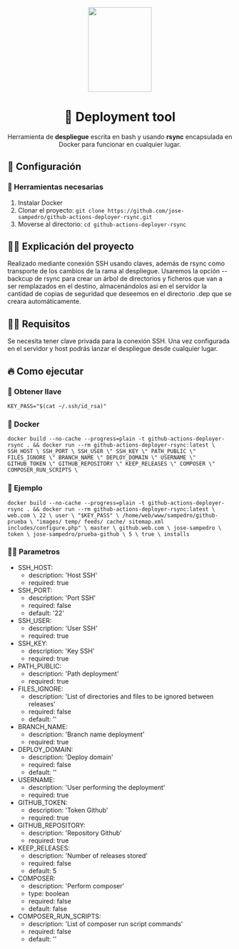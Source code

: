 <p align="center">
  <a href="https://www.denox.es/">
    <img src="https://flex.oscdenox.com/logo_oscdenox_addons.png" width="142px" height="190px"/>
  </a>
</p>

<h1 align="center">
  🚀 Deployment tool
</h1>


<p align="center">
  Herramienta de <strong>despliegue</strong> escrita en bash y usando <strong>rsync</strong> encapsulada en Docker para funcionar en cualquier lugar.
  <br />
</p>

## 🚀 Configuración

### 🐳 Herramientas necesarias

1. Instalar Docker
2. Clonar el proyecto: `git clone https://github.com/jose-sampedro/github-actions-deployer-rsync.git`
3. Moverse al directorio: `cd github-actions-deployer-rsync`


## 👩‍💻 Explicación del proyecto

Realizado mediante conexión SSH usando claves, además de rsync como transporte de los cambios de la rama al despliegue. Usaremos la opción --backcup de rsync para crear un árbol de directorios y ficheros que van a ser remplazados en el destino, almacenándolos así en el servidor la cantidad de copias de seguridad que deseemos en el directorio .dep que se creara automáticamente.

## 🧑‍🎓 Requisitos

Se necesita tener clave privada para la conexión SSH. Una vez configurada en el servidor y host podrás lanzar el despliegue desde cualquier lugar.

## 🔥 Como ejecutar

### 🔑 Obtener llave

`KEY_PASS="$(cat ~/.ssh/id_rsa)"`

### 🐳 Docker

`docker build --no-cache --progress=plain -t github-actions-deployer-rsync . && docker run --rm github-actions-deployer-rsync:latest \
SSH_HOST \
SSH_PORT \
SSH_USER \"
SSH_KEY \"
PATH_PUBLIC \"
FILES_IGNORE \"
BRANCH_NAME \"
DEPLOY_DOMAIN \"
USERNAME \"
GITHUB_TOKEN \"
GITHUB_REPOSITORY \"
KEEP_RELEASES \"
COMPOSER \"
COMPOSER_RUN_SCRIPTS \`

### 🐳 Ejemplo

`docker build --no-cache --progress=plain -t github-actions-deployer-rsync . && docker run --rm github-actions-deployer-rsync:latest \
web.com \
22 \
user \
"$KEY_PASS" \
/home/web/www/sampedro/github-prueba \
"images/ temp/ feeds/ cache/ sitemap.xml includes/configure.php" \
master \
github.web.com \
jose-sampedro \
token \
jose-sampedro/prueba-github \
5 \
true \
installs `

### 👩‍💻 Parametros

* SSH_HOST:
    * description: 'Host SSH'
    * required: true
* SSH_PORT:
    * description: 'Port SSH'
    * required: false
    * default: '22'
* SSH_USER:
    * description: 'User SSH'
    * required: true
* SSH_KEY:
    * description: 'Key SSH'
    * required: true
* PATH_PUBLIC:
    * description: 'Path deployment'
    * required: true
* FILES_IGNORE:
    * description: 'List of directories and files to be ignored between releases'
    * required: false
    * default: ''
* BRANCH_NAME:
    * description: 'Branch name deployment'
    * required: true
* DEPLOY_DOMAIN:
    * description: 'Deploy domain'
    * required: false
    * default: ''
* USERNAME:
    * description: 'User performing the deployment'
    * required: true
* GITHUB_TOKEN:
    * description: 'Token Github'
    * required: true
* GITHUB_REPOSITORY:
    * description: 'Repository Github'
    * required: true
* KEEP_RELEASES:
    * description: 'Number of releases stored'
    * required: false
    * default: 5
* COMPOSER:
    * description: 'Perform composer'
    * type: boolean
    * required: false
    * default: false
* COMPOSER_RUN_SCRIPTS:
    * description: 'List of composer run script commands'
    * required: false
    * default: ''